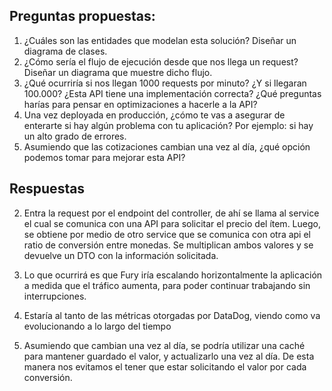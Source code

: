 ## Preguntas propuestas:

1. ¿Cuáles son las entidades que modelan esta solución? Diseñar un diagrama de clases.
2. ¿Cómo sería el flujo de ejecución desde que nos llega un request? Diseñar un diagrama que muestre dicho flujo.
3. ¿Qué ocurriría si nos llegan 1000 requests por minuto? ¿Y si llegaran 100.000? ¿Esta API tiene una implementación correcta? ¿Qué preguntas harías para pensar en optimizaciones a hacerle a la API?
4. Una vez deployada en producción, ¿cómo te vas a asegurar de enterarte si hay algún problema con tu aplicación? Por ejemplo: si hay un alto grado de errores.
5. Asumiendo que las cotizaciones cambian una vez al día, ¿qué opción podemos tomar para mejorar esta API?

## Respuestas

2. Entra la request por el endpoint del controller, de ahí se llama al service el cual se comunica con una API para solicitar el precio del ítem. Luego, se obtiene por medio de otro service que se comunica con otra api el ratio de conversión entre monedas. Se multiplican ambos valores y se devuelve un DTO con la información solicitada.

3. Lo que ocurrirá es que Fury iría escalando horizontalmente la aplicación a medida que el tráfico aumenta, para poder continuar trabajando sin interrupciones.

4. Estaría al tanto de las métricas otorgadas por DataDog, viendo como va evolucionando a lo largo del tiempo

5. Asumiendo que cambian una vez al día, se podría utilizar una caché para mantener guardado el valor, y actualizarlo una vez al día. De esta manera nos evitamos el tener que estar solicitando el valor por cada conversión.
